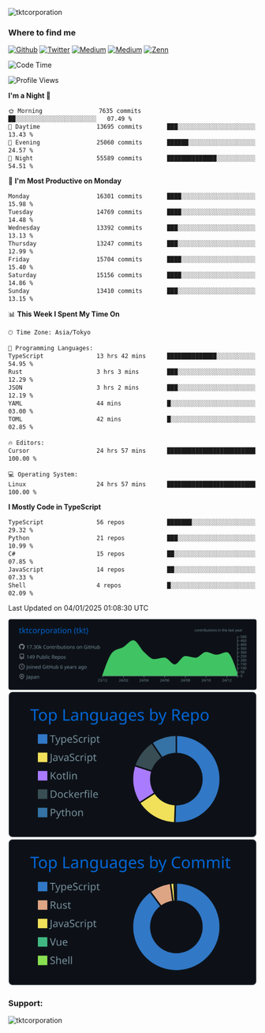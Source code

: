 <p align="left"> <img src="https://komarev.com/ghpvc/?username=tktcorporation&label=Profile%20views&color=0e75b6&style=flat" alt="tktcorporation" /> </p>

<h3>Where to find me</h3>
<p>
<a href="https://github.com/tktcorporation" target="_blank"><img alt="Github" src="https://img.shields.io/badge/GitHub-%2312100E.svg?&style=for-the-badge&logo=Github&logoColor=white" /></a>
<a href="https://twitter.com/tktcorporation" target="_blank"><img alt="Twitter" src="https://img.shields.io/badge/twitter-%231DA1F2.svg?&style=for-the-badge&logo=twitter&logoColor=white" /></a>
<a href="https://www.linkedin.com/in/tktcorporation" target="_blank"><img alt="Medium" src="https://img.shields.io/badge/linkdin-0a66c2.svg?&style=for-the-badge&logo=linkedin&logoColor=white" /></a>
<a href="https://qiita.com/tktcorporation" target="_blank"><img alt="Medium" src="https://img.shields.io/badge/qiita-55C500.svg?&style=for-the-badge&logo=qiita&logoColor=white" /></a>
<a href="https://zenn.dev/tktcorporation" target="_blank"><img alt="Zenn" src="https://img.shields.io/badge/Zenn-3EA8FF.svg?&style=for-the-badge&logo=Zenn&logoColor=white" /></a>
</p>
  
<!--START_SECTION:waka-->
![Code Time](http://img.shields.io/badge/Code%20Time-1%2C992%20hrs%2015%20mins-blue)

![Profile Views](http://img.shields.io/badge/Profile%20Views-0-blue)

**I'm a Night 🦉** 

```text
🌞 Morning                7635 commits        ██░░░░░░░░░░░░░░░░░░░░░░░   07.49 % 
🌆 Daytime                13695 commits       ███░░░░░░░░░░░░░░░░░░░░░░   13.43 % 
🌃 Evening                25060 commits       ██████░░░░░░░░░░░░░░░░░░░   24.57 % 
🌙 Night                  55589 commits       ██████████████░░░░░░░░░░░   54.51 % 
```
📅 **I'm Most Productive on Monday** 

```text
Monday                   16301 commits       ████░░░░░░░░░░░░░░░░░░░░░   15.98 % 
Tuesday                  14769 commits       ████░░░░░░░░░░░░░░░░░░░░░   14.48 % 
Wednesday                13392 commits       ███░░░░░░░░░░░░░░░░░░░░░░   13.13 % 
Thursday                 13247 commits       ███░░░░░░░░░░░░░░░░░░░░░░   12.99 % 
Friday                   15704 commits       ████░░░░░░░░░░░░░░░░░░░░░   15.40 % 
Saturday                 15156 commits       ████░░░░░░░░░░░░░░░░░░░░░   14.86 % 
Sunday                   13410 commits       ███░░░░░░░░░░░░░░░░░░░░░░   13.15 % 
```


📊 **This Week I Spent My Time On** 

```text
🕑︎ Time Zone: Asia/Tokyo

💬 Programming Languages: 
TypeScript               13 hrs 42 mins      ██████████████░░░░░░░░░░░   54.95 % 
Rust                     3 hrs 3 mins        ███░░░░░░░░░░░░░░░░░░░░░░   12.29 % 
JSON                     3 hrs 2 mins        ███░░░░░░░░░░░░░░░░░░░░░░   12.19 % 
YAML                     44 mins             █░░░░░░░░░░░░░░░░░░░░░░░░   03.00 % 
TOML                     42 mins             █░░░░░░░░░░░░░░░░░░░░░░░░   02.85 % 

🔥 Editors: 
Cursor                   24 hrs 57 mins      █████████████████████████   100.00 % 

💻 Operating System: 
Linux                    24 hrs 57 mins      █████████████████████████   100.00 % 
```

**I Mostly Code in TypeScript** 

```text
TypeScript               56 repos            ███████░░░░░░░░░░░░░░░░░░   29.32 % 
Python                   21 repos            ███░░░░░░░░░░░░░░░░░░░░░░   10.99 % 
C#                       15 repos            ██░░░░░░░░░░░░░░░░░░░░░░░   07.85 % 
JavaScript               14 repos            ██░░░░░░░░░░░░░░░░░░░░░░░   07.33 % 
Shell                    4 repos             █░░░░░░░░░░░░░░░░░░░░░░░░   02.09 % 
```




 Last Updated on 04/01/2025 01:08:30 UTC
<!--END_SECTION:waka-->

[![](https://raw.githubusercontent.com/tktcorporation/tktcorporation/master/profile-summary-card-output/github_dark/0-profile-details.svg)](https://github.com/vn7n24fzkq/github-profile-summary-cards)
[![](https://raw.githubusercontent.com/tktcorporation/tktcorporation/master/profile-summary-card-output/github_dark/1-repos-per-language.svg)](https://github.com/vn7n24fzkq/github-profile-summary-cards) [![](https://raw.githubusercontent.com/tktcorporation/tktcorporation/master/profile-summary-card-output/github_dark/2-most-commit-language.svg)](https://github.com/vn7n24fzkq/github-profile-summary-cards)

<h3 align="left">Support:</h3>
<p><a href="https://www.buymeacoffee.com/tktcorporation"> <img align="left" src="https://cdn.buymeacoffee.com/buttons/v2/default-yellow.png" height="50" width="210" alt="tktcorporation" /></a></p><br><br>
